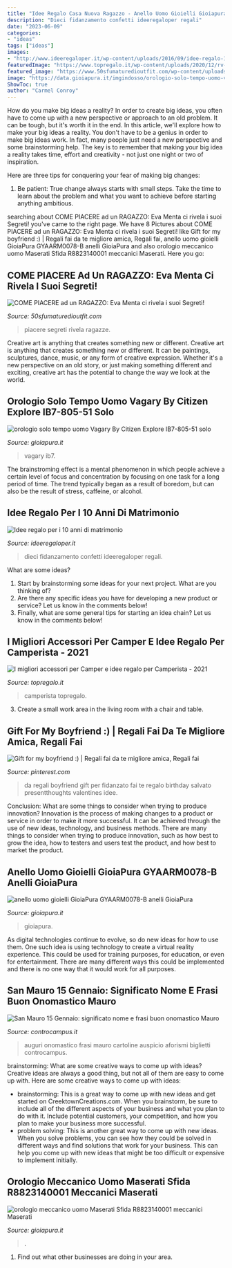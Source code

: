```yaml
---
title: "Idee Regalo Casa Nuova Ragazzo - Anello Uomo Gioielli Gioiapura Gyaarm0078-b Anelli Gioiapura"
description: "Dieci fidanzamento confetti ideeregaloper regali"
date: "2023-06-09"
categories:
- "ideas"
tags: ["ideas"]
images:
- "http://www.ideeregaloper.it/wp-content/uploads/2016/09/idee-regalo-10-anni-matrimonio.jpg"
featuredImage: "https://www.topregalo.it/wp-content/uploads/2020/12/rv-2788677_1280.jpg"
featured_image: "https://www.50sfumaturedioutfit.com/wp-content/uploads/2016/08/come-piacere-ad-un-ragazzo.jpg"
image: "https://data.gioiapura.it/imgindosso/orologio-solo-tempo-uomo-vagary-by-citizen-explore-ib7-805-51_64011_zoom.jpg"
ShowToc: true
author: "Carmel Conroy"
---
```



How do you make big ideas a reality?
In order to create big ideas, you often have to come up with a new perspective or approach to an old problem. It can be tough, but it's worth it in the end. In this article, we'll explore how to make your big ideas a reality.
You don't have to be a genius in order to make big ideas work. In fact, many people just need a new perspective and some brainstorming help. The key is to remember that making your big idea a reality takes time, effort and creativity - not just one night or two of inspiration.

Here are three tips for conquering your fear of making big changes: 
1) Be patient: True change always starts with small steps. Take the time to learn about the problem and what you want to achieve before starting anything ambitious.

	

		
searching about COME PIACERE ad un RAGAZZO: Eva Menta ci rivela i suoi Segreti! you've came to the right page. We have 8 Pictures about COME PIACERE ad un RAGAZZO: Eva Menta ci rivela i suoi Segreti! like Gift for my boyfriend :) | Regali fai da te migliore amica, Regali fai, anello uomo gioielli GioiaPura GYAARM0078-B anelli GioiaPura and also orologio meccanico uomo Maserati Sfida R8823140001 meccanici Maserati. Here you go:
		
    
## COME PIACERE Ad Un RAGAZZO: Eva Menta Ci Rivela I Suoi Segreti!

<img loading=lazy src="https://www.50sfumaturedioutfit.com/wp-content/uploads/2016/08/come-piacere-ad-un-ragazzo.jpg" onerror="this.onerror=null;this.src='https://tse3.mm.bing.net/th?id=OIP.PzROb9NhhWGZPN1c17t0lgHaE8&amp;pid=15.1';" alt="COME PIACERE ad un RAGAZZO: Eva Menta ci rivela i suoi Segreti!">

_Source: 50sfumaturedioutfit.com_

>piacere segreti rivela ragazze. 

	

Creative art is anything that creates something new or different.
Creative art is anything that creates something new or different. It can be paintings, sculptures, dance, music, or any form of creative expression. Whether it's a new perspective on an old story, or just making something different and exciting, creative art has the potential to change the way we look at the world.

    
## Orologio Solo Tempo Uomo Vagary By Citizen Explore IB7-805-51 Solo

<img loading=lazy src="https://data.gioiapura.it/imgindosso/orologio-solo-tempo-uomo-vagary-by-citizen-explore-ib7-805-51_64011_zoom.jpg" onerror="this.onerror=null;this.src='https://tse1.mm.bing.net/th?id=OIP.3G3m1zzzSsIzakR2h-6EagHaHa&amp;pid=15.1';" alt="orologio solo tempo uomo Vagary By Citizen Explore IB7-805-51 solo">

_Source: gioiapura.it_

>vagary ib7. 

	

The brainstroming effect is a mental phenomenon in which people achieve a certain level of focus and concentration by focusing on one task for a long period of time. The trend typically began as a result of boredom, but can also be the result of stress, caffeine, or alcohol.

    
## Idee Regalo Per I 10 Anni Di Matrimonio

<img loading=lazy src="http://www.ideeregaloper.it/wp-content/uploads/2016/09/idee-regalo-10-anni-matrimonio.jpg" onerror="this.onerror=null;this.src='https://tse3.mm.bing.net/th?id=OIP.D5V3oulIiM6LqnwhEur2hQAAAA&amp;pid=15.1';" alt="Idee regalo per i 10 anni di matrimonio">

_Source: ideeregaloper.it_

>dieci fidanzamento confetti ideeregaloper regali. 

	

What are some ideas?
1. Start by brainstorming some ideas for your next project. What are you thinking of?
2. Are there any specific ideas you have for developing a new product or service? Let us know in the comments below!
3. Finally, what are some general tips for starting an idea chain? Let us know in the comments below!

    
## I Migliori Accessori Per Camper E Idee Regalo Per Camperista - 2021

<img loading=lazy src="https://www.topregalo.it/wp-content/uploads/2020/12/rv-2788677_1280.jpg" onerror="this.onerror=null;this.src='https://tse4.mm.bing.net/th?id=OIP.nVydSGQ3Vxy3wNtaz_h5nQHaE7&amp;pid=15.1';" alt="I migliori accessori per Camper e idee regalo per Camperista - 2021">

_Source: topregalo.it_

>camperista topregalo. 

	

3. Create a small work area in the living room with a chair and table. 

    
## Gift For My Boyfriend :) | Regali Fai Da Te Migliore Amica, Regali Fai

<img loading=lazy src="https://i.pinimg.com/originals/3b/92/13/3b921319e2c06ad16e79f98b379d2deb.jpg" onerror="this.onerror=null;this.src='https://tse1.mm.bing.net/th?id=OIP.tm5v7ZiGcS729Lzj8XP6lAHaJ4&amp;pid=15.1';" alt="Gift for my boyfriend :) | Regali fai da te migliore amica, Regali fai">

_Source: pinterest.com_

>da regali boyfriend gift per fidanzato fai te regalo birthday salvato presentthoughts valentines idee. 

	

Conclusion: What are some things to consider when trying to produce innovation?
Innovation is the process of making changes to a product or service in order to make it more successful. It can be achieved through the use of new ideas, technology, and business methods. There are many things to consider when trying to produce innovation, such as how best to grow the idea, how to testers and users test the product, and how best to market the product.

    
## Anello Uomo Gioielli GioiaPura GYAARM0078-B Anelli GioiaPura

<img loading=lazy src="https://data.gioiapura.it/imgindosso/anello-uomo-gioielli-gioiapura-gyaarm0078-b_49729.jpg" onerror="this.onerror=null;this.src='https://tse2.mm.bing.net/th?id=OIP.zDoyql0t9KcBhCxihgk3WQHaHa&amp;pid=15.1';" alt="anello uomo gioielli GioiaPura GYAARM0078-B anelli GioiaPura">

_Source: gioiapura.it_

>gioiapura. 

	

As digital technologies continue to evolve, so do new ideas for how to use them. One such idea is using technology to create a virtual reality experience. This could be used for training purposes, for education, or even for entertainment. There are many different ways this could be implemented and there is no one way that it would work for all purposes.

    
## San Mauro 15 Gennaio: Significato Nome E Frasi Buon Onomastico Mauro

<img loading=lazy src="http://www.controcampus.it/wp-content/uploads/2016/01/Cartoline-buon-onomstico-Mauro.jpg" onerror="this.onerror=null;this.src='https://tse3.mm.bing.net/th?id=OIP.0l_6D_jUY1yXtWf_G-MmzAAAAA&amp;pid=15.1';" alt="San Mauro 15 Gennaio: significato nome e frasi buon onomastico Mauro">

_Source: controcampus.it_

>auguri onomastico frasi mauro cartoline auspicio aforismi biglietti controcampus. 

	

brainstorming: What are some creative ways to come up with ideas?
Creative ideas are always a good thing, but not all of them are easy to come up with. Here are some creative ways to come up with ideas: 
- brainstorming: This is a great way to come up with new ideas and get started on CreektownCreations.com. When you brainstorm, be sure to include all of the different aspects of your business and what you plan to do with it. Include potential customers, your competition, and how you plan to make your business more successful.
- problem solving: This is another great way to come up with new ideas. When you solve problems, you can see how they could be solved in different ways and find solutions that work for your business. This can help you come up with new ideas that might be too difficult or expensive to implement initially.

    
## Orologio Meccanico Uomo Maserati Sfida R8823140001 Meccanici Maserati

<img loading=lazy src="https://data.gioiapura.it/img360prodotto/offerte-orologi-uomo-maserati-r8823140001_25413_zoom.jpg" onerror="this.onerror=null;this.src='https://tse1.mm.bing.net/th?id=OIP.x5wdse0ZPDUU9ubst2fpVAHaHa&amp;pid=15.1';" alt="orologio meccanico uomo Maserati Sfida R8823140001 meccanici Maserati">

_Source: gioiapura.it_

>. 

	

1. Find out what other businesses are doing in your area.


